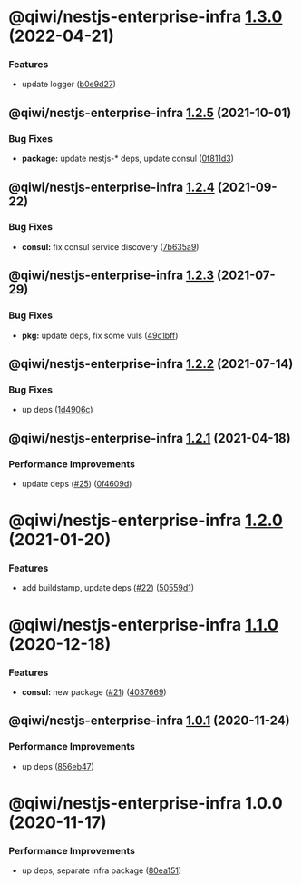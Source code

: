 # @qiwi/nestjs-enterprise-infra [1.3.0](https://github.com/qiwi/nestjs-enterprise/compare/@qiwi/nestjs-enterprise-infra@1.2.5...@qiwi/nestjs-enterprise-infra@1.3.0) (2022-04-21)


### Features

* update logger ([b0e9d27](https://github.com/qiwi/nestjs-enterprise/commit/b0e9d27a513b78917a01d8221b3f4c0c663ae8f8))

## @qiwi/nestjs-enterprise-infra [1.2.5](https://github.com/qiwi/nestjs-enterprise/compare/@qiwi/nestjs-enterprise-infra@1.2.4...@qiwi/nestjs-enterprise-infra@1.2.5) (2021-10-01)


### Bug Fixes

* **package:** update nestjs-* deps, update consul ([0f811d3](https://github.com/qiwi/nestjs-enterprise/commit/0f811d3e0a52dfb4726774aaf94dc7ba914b296d))

## @qiwi/nestjs-enterprise-infra [1.2.4](https://github.com/qiwi/nestjs-enterprise/compare/@qiwi/nestjs-enterprise-infra@1.2.3...@qiwi/nestjs-enterprise-infra@1.2.4) (2021-09-22)


### Bug Fixes

* **consul:** fix consul service discovery ([7b635a9](https://github.com/qiwi/nestjs-enterprise/commit/7b635a9925358fe60de3af070e3b6f358595910c))

## @qiwi/nestjs-enterprise-infra [1.2.3](https://github.com/qiwi/nestjs-enterprise/compare/@qiwi/nestjs-enterprise-infra@1.2.2...@qiwi/nestjs-enterprise-infra@1.2.3) (2021-07-29)


### Bug Fixes

* **pkg:** update deps, fix some vuls ([49c1bff](https://github.com/qiwi/nestjs-enterprise/commit/49c1bff99d37e3b95569e85e4210f164884b2ca2))

## @qiwi/nestjs-enterprise-infra [1.2.2](https://github.com/qiwi/nestjs-enterprise/compare/@qiwi/nestjs-enterprise-infra@1.2.1...@qiwi/nestjs-enterprise-infra@1.2.2) (2021-07-14)


### Bug Fixes

* up deps ([1d4906c](https://github.com/qiwi/nestjs-enterprise/commit/1d4906c84e6858328220d2a27a3d29192d21fca8))

## @qiwi/nestjs-enterprise-infra [1.2.1](https://github.com/qiwi/nestjs-enterprise/compare/@qiwi/nestjs-enterprise-infra@1.2.0...@qiwi/nestjs-enterprise-infra@1.2.1) (2021-04-18)


### Performance Improvements

* update deps ([#25](https://github.com/qiwi/nestjs-enterprise/issues/25)) ([0f4609d](https://github.com/qiwi/nestjs-enterprise/commit/0f4609d372deb4e5af1943c8505d03cb174356ae))

# @qiwi/nestjs-enterprise-infra [1.2.0](https://github.com/qiwi/nestjs-enterprise/compare/@qiwi/nestjs-enterprise-infra@1.1.0...@qiwi/nestjs-enterprise-infra@1.2.0) (2021-01-20)


### Features

* add buildstamp, update deps ([#22](https://github.com/qiwi/nestjs-enterprise/issues/22)) ([50559d1](https://github.com/qiwi/nestjs-enterprise/commit/50559d13f269f19106e16d447f5813ebc5f3455c))

# @qiwi/nestjs-enterprise-infra [1.1.0](https://github.com/qiwi/nestjs-enterprise/compare/@qiwi/nestjs-enterprise-infra@1.0.1...@qiwi/nestjs-enterprise-infra@1.1.0) (2020-12-18)


### Features

* **consul:** new package ([#21](https://github.com/qiwi/nestjs-enterprise/issues/21)) ([4037669](https://github.com/qiwi/nestjs-enterprise/commit/40376697a61ff39a9db08bc10b9f242c2b4fe7bf))

## @qiwi/nestjs-enterprise-infra [1.0.1](https://github.com/qiwi/nestjs-enterprise/compare/@qiwi/nestjs-enterprise-infra@1.0.0...@qiwi/nestjs-enterprise-infra@1.0.1) (2020-11-24)


### Performance Improvements

* up deps ([856eb47](https://github.com/qiwi/nestjs-enterprise/commit/856eb47915d387d594d1605462f53fa22149990b))

# @qiwi/nestjs-enterprise-infra 1.0.0 (2020-11-17)


### Performance Improvements

* up deps, separate infra package ([80ea151](https://github.com/qiwi/nestjs-enterprise/commit/80ea151c96d65e761b2506a0c046a550e616196b))
